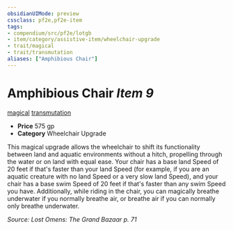 ```yaml
---
obsidianUIMode: preview
cssclass: pf2e,pf2e-item
tags:
- compendium/src/pf2e/lotgb
- item/category/assistive-item/wheelchair-upgrade
- trait/magical
- trait/transmutation
aliases: ["Amphibious Chair"]
---
```

# Amphibious Chair *Item 9*  
[magical](/rules/traits/magical.md)  [transmutation](/rules/traits/transmutation.md)  

- **Price** 575 gp
- **Category** Wheelchair Upgrade

This magical upgrade allows the wheelchair to shift its functionality between land and aquatic environments without a hitch, propelling through the water or on land with equal ease. Your chair has a base land Speed of 20 feet if that's faster than your land Speed (for example, if you are an aquatic creature with no land Speed or a very slow land Speed), and your chair has a base swim Speed of 20 feet if that's faster than any swim Speed you have. Additionally, while riding in the chair, you can magically breathe underwater if you normally breathe air, or breathe air if you can normally only breathe underwater.

*Source: Lost Omens: The Grand Bazaar p. 71*
